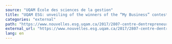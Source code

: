 ```yaml
---
source: "UQAM École des sciences de la gestion"
title: "UQAM ESG: unveiling of the winners of the “My Business” contest (French Only)"
categories: "external"
path: "https://www.nouvelles.esg.uqam.ca/2017/2807-centre-dentrepreneuriat-esg-uqam-devoilement-laureats-concours-mon-entreprise"
external_url: "https://www.nouvelles.esg.uqam.ca/2017/2807-centre-dentrepreneuriat-esg-uqam-devoilement-laureats-concours-mon-entreprise"
lang: en
---
```


